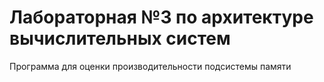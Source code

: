 # Лабораторная №3 по архитектуре вычислительных систем

Программа для оценки производительности подсистемы памяти
